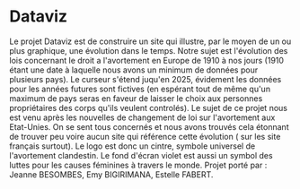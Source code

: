 # Dataviz
Le projet Dataviz est de construire un site qui illustre, par le moyen de un ou plus graphique, une évolution dans le temps.
Notre sujet est l'évolution des lois concernant le droit a l'avortement en Europe de 1910 à nos jours (1910 étant une date à laquelle nous avons un minimum de données pour plusieurs pays). Le curseur s'étend juqu'en 2025, évidement les données pour les années futures sont fictives (en espérant tout de même qu'un maximum de pays seras en faveur de laisser le choix aux personnes propriétaires des corps qu'ils veulent controlés).
Le sujet de ce projet nous est venu après les nouvelles de changement de loi sur l'avortement aux Etat-Unies. On se sent tous concernés et nous avons trouvés cela étonnant de trouver peu voire aucun site qui référence cette évolution ( sur les site français surtout).
Le logo est donc un cintre, symbole universel de l'avortement clandestin. Le fond d'écran violet est aussi un symbol des luttes pour les causes féminines à travers le monde.
Projet porté par : Jeanne BESOMBES, Emy BIGIRIMANA, Estelle FABERT.
